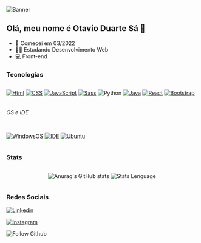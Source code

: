 ![Banner](https://user-images.githubusercontent.com/103964345/201157970-1c63b709-032b-4115-8f48-aa4620cb2124.gif)

## Olá, meu nome é Otavio Duarte Sá 👋

*  📅 Comecei em 03/2022
*  👨‍💻 Estudando Desenvolvimento Web
*  💻 Front-end

### Tecnologias

<div style="display:flex;">


[![Html](https://img.shields.io/badge/HTML5-E34F26?style=for-the-badge&logo=html5&logoColor=white)]()
[![CSS](https://img.shields.io/badge/CSS3-1572B6?style=for-the-badge&logo=css3&logoColor=white)]()
[![JavaScript](https://img.shields.io/badge/JavaScript-F7DF1E?style=for-the-badge&logo=javascript&logoColor=black)]()
[![Sass](https://img.shields.io/badge/Sass-CC6699?style=for-the-badge&logo=sass&logoColor=white)]()
![Python](https://img.shields.io/badge/python-3670A0?style=for-the-badge&logo=python&logoColor=ffdd54)
[![Java](https://img.shields.io/badge/Java-ED8B00?style=for-the-badge&logo=openjdk&logoColor=white)]()
[![React](https://img.shields.io/badge/React-20232A?style=for-the-badge&logo=react&logoColor=61DAFB)]()
[![Bootstrap](https://img.shields.io/badge/Bootstrap-563D7C?style=for-the-badge&logo=bootstrap&logoColor=white)]()
</div>


###### OS e IDE
<div style="display:flex;">
  
[![WindowsOS](https://img.shields.io/badge/Windows-0078D6?style=for-the-badge&logo=windows&logoColor=white)]()
[![IDE](https://img.shields.io/badge/Visual_Studio_Code-0078D4?style=for-the-badge&logo=visual%20studio%20code&logoColor=white)]()
[![Ubuntu](https://img.shields.io/badge/Ubuntu-E95420?style=for-the-badge&logo=ubuntu&logoColor=white)]()
</div>

### Stats
<div style="display:flex; justify-content:space-around;">

![Anurag's GitHub stats](https://github-readme-stats.vercel.app/api?username=TavinhoDS&theme=tokyonight)
![Stats Lenguage](https://github-readme-stats.vercel.app/api/top-langs/?username=TavinhoDS&theme=blue-green)
</div>

### Redes Sociais
<div>
 
 [![Linkedin](https://img.shields.io/badge/LinkedIn-0077B5?style=for-the-badge&logo=linkedin&logoColor=white)](https://www.linkedin.com/in/ot%C3%A1vio-duarte-s%C3%A1-8643891ab/)
  
 [![Instagram](https://img.shields.io/badge/Instagram-E4405F?style=for-the-badge&logo=instagram&logoColor=white)](https://www.instagram.com/tavinhoduarte/)
  
 ![Follow Github](https://img.shields.io/github/followers/TavinhoDS.svg?style=social&label=Follow&maxAge=2592000)
</div>

